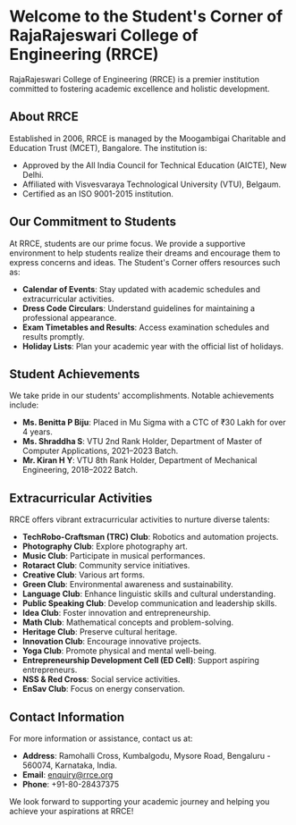 # Welcome to the Student's Corner of RajaRajeswari College of Engineering (RRCE)

RajaRajeswari College of Engineering (RRCE) is a premier institution committed to fostering academic excellence and holistic development.

## About RRCE

Established in 2006, RRCE is managed by the Moogambigai Charitable and Education Trust (MCET), Bangalore. The institution is:
- Approved by the All India Council for Technical Education (AICTE), New Delhi.
- Affiliated with Visvesvaraya Technological University (VTU), Belgaum.
- Certified as an ISO 9001-2015 institution.

## Our Commitment to Students

At RRCE, students are our prime focus. We provide a supportive environment to help students realize their dreams and encourage them to express concerns and ideas. The Student's Corner offers resources such as:
- **Calendar of Events**: Stay updated with academic schedules and extracurricular activities.
- **Dress Code Circulars**: Understand guidelines for maintaining a professional appearance.
- **Exam Timetables and Results**: Access examination schedules and results promptly.
- **Holiday Lists**: Plan your academic year with the official list of holidays.

## Student Achievements

We take pride in our students' accomplishments. Notable achievements include:
- **Ms. Benitta P Biju**: Placed in Mu Sigma with a CTC of ₹30 Lakh for over 4 years.
- **Ms. Shraddha S**: VTU 2nd Rank Holder, Department of Master of Computer Applications, 2021–2023 Batch.
- **Mr. Kiran H Y**: VTU 8th Rank Holder, Department of Mechanical Engineering, 2018–2022 Batch.

## Extracurricular Activities

RRCE offers vibrant extracurricular activities to nurture diverse talents:
- **TechRobo-Craftsman (TRC) Club**: Robotics and automation projects.
- **Photography Club**: Explore photography art.
- **Music Club**: Participate in musical performances.
- **Rotaract Club**: Community service initiatives.
- **Creative Club**: Various art forms.
- **Green Club**: Environmental awareness and sustainability.
- **Language Club**: Enhance linguistic skills and cultural understanding.
- **Public Speaking Club**: Develop communication and leadership skills.
- **Idea Club**: Foster innovation and entrepreneurship.
- **Math Club**: Mathematical concepts and problem-solving.
- **Heritage Club**: Preserve cultural heritage.
- **Innovation Club**: Encourage innovative projects.
- **Yoga Club**: Promote physical and mental well-being.
- **Entrepreneurship Development Cell (ED Cell)**: Support aspiring entrepreneurs.
- **NSS & Red Cross**: Social service activities.
- **EnSav Club**: Focus on energy conservation.

## Contact Information

For more information or assistance, contact us at:
- **Address**: Ramohalli Cross, Kumbalgodu, Mysore Road, Bengaluru - 560074, Karnataka, India.
- **Email**: enquiry@rrce.org
- **Phone**: +91-80-28437375

We look forward to supporting your academic journey and helping you achieve your aspirations at RRCE!
